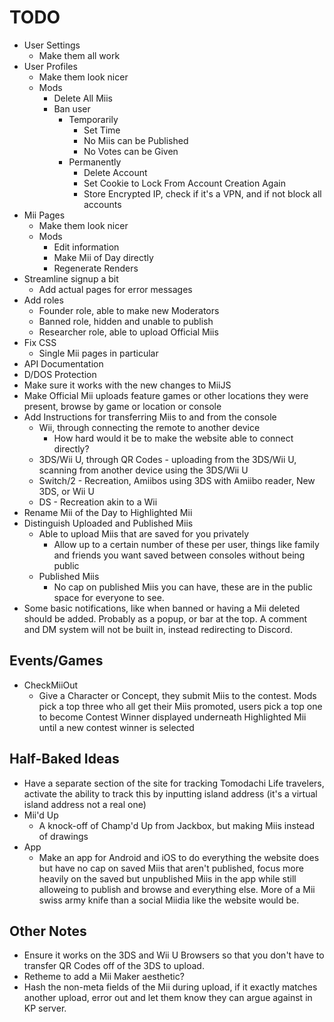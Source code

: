 # TODO
 - User Settings
   - Make them all work
 - User Profiles
   - Make them look nicer
   - Mods
      - Delete All Miis
      - Ban user
         - Temporarily
            - Set Time
            - No Miis can be Published
            - No Votes can be Given
         - Permanently
            - Delete Account
            - Set Cookie to Lock From Account Creation Again
            - Store Encrypted IP, check if it's a VPN, and if not block all accounts
 - Mii Pages
   - Make them look nicer
   - Mods
      - Edit information
      - Make Mii of Day directly
      - Regenerate Renders
 - Streamline signup a bit
   - Add actual pages for error messages
 - Add roles
   - Founder role, able to make new Moderators
   - Banned role, hidden and unable to publish
   - Researcher role, able to upload Official Miis
 - Fix CSS
   - Single Mii pages in particular
 - API Documentation
 - D/DOS Protection
 - Make sure it works with the new changes to MiiJS
 - Make Official Mii uploads feature games or other locations they were present, browse by game or location or console
 - Add Instructions for transferring Miis to and from the console
   - Wii, through connecting the remote to another device
      - How hard would it be to make the website able to connect directly?
   - 3DS/Wii U, through QR Codes - uploading from the 3DS/Wii U, scanning from another device using the 3DS/Wii U
   - Switch/2 - Recreation, Amiibos using 3DS with Amiibo reader, New 3DS, or Wii U
   - DS - Recreation akin to a Wii
 - Rename Mii of the Day to Highlighted Mii
 - Distinguish Uploaded and Published Miis
   - Able to upload Miis that are saved for you privately
      - Allow up to a certain number of these per user, things like family and friends you want saved between consoles without being public  
   - Published Miis
      - No cap on published Miis you can have, these are in the public space for everyone to see.
 - Some basic notifications, like when banned or having a Mii deleted should be added. Probably as a popup, or bar at the top. A comment and DM system will not be built in, instead redirecting to Discord.

## Events/Games
 - CheckMiiOut
   - Give a Character or Concept, they submit Miis to the contest. Mods pick a top three who all get their Miis promoted, users pick a top one to become Contest Winner displayed underneath Highlighted Mii until a new contest winner is selected

## Half-Baked Ideas
 - Have a separate section of the site for tracking Tomodachi Life travelers, activate the ability to track this by inputting island address (it's a virtual island address not a real one)
 - Mii'd Up
   - A knock-off of Champ'd Up from Jackbox, but making Miis instead of drawings
 - App
   - Make an app for Android and iOS to do everything the website does but have no cap on saved Miis that aren't published, focus more heavily on the saved but unpublished Miis in the app while still alloweing to publish and browse and everything else. More of a Mii swiss army knife than a social Miidia like the website would be.

## Other Notes
 - Ensure it works on the 3DS and Wii U Browsers so that you don't have to transfer QR Codes off of the 3DS to upload.
 - Retheme to add a Mii Maker aesthetic?
 - Hash the non-meta fields of the Mii during upload, if it exactly matches another upload, error out and let them know they can argue against in KP server.